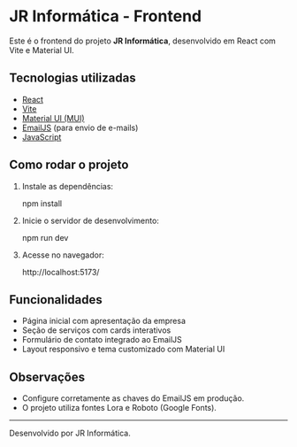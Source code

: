 # JR Informática - Frontend

Este é o frontend do projeto **JR Informática**, desenvolvido em React com Vite e Material UI.

## Tecnologias utilizadas

- [React](https://react.dev/)
- [Vite](https://vitejs.dev/)
- [Material UI (MUI)](https://mui.com/)
- [EmailJS](https://www.emailjs.com/) (para envio de e-mails)
- [JavaScript](https://developer.mozilla.org/pt-BR/docs/Web/JavaScript)


## Como rodar o projeto

1. Instale as dependências:
   
   npm install
  

2. Inicie o servidor de desenvolvimento:
   
   npm run dev
   

3. Acesse no navegador:
   
   http://localhost:5173/
   

## Funcionalidades

- Página inicial com apresentação da empresa
- Seção de serviços com cards interativos
- Formulário de contato integrado ao EmailJS
- Layout responsivo e tema customizado com Material UI

## Observações

- Configure corretamente as chaves do EmailJS em produção.
- O projeto utiliza fontes Lora e Roboto (Google Fonts).

---

Desenvolvido por JR Informática.